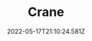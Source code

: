 ---
layout: artwork.njk
title: Crane
description: A crane drawn in blue. 2021
date: 2022-05-17T21:10:24.581Z
media: Pencil Crayon
canvas: 100% Cotton Paper
size: 9"x12"
sale: true
price: 100
image: /static/img/artwork/crane-site.jpg
homeImage: /static/img/artwork/crane-home.jpg
orientation: portrait
---